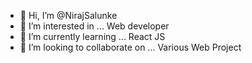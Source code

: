 - 👋 Hi, I’m @NirajSalunke
- 👀 I’m interested in ... Web developer
- 🌱 I’m currently learning ... React JS 
- 💞️ I’m looking to collaborate on ... Various Web Project


